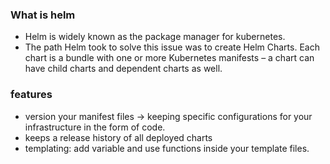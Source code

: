 ### What is helm
- Helm is widely known as the package manager for kubernetes.
- The path Helm took to solve this issue was to create Helm Charts. Each chart is a bundle with one or more Kubernetes manifests – a chart can have child charts and dependent charts as well.

### features
- version your manifest files -> keeping specific configurations for your infrastructure in the form of code.
- keeps a release history of all deployed charts
- templating: add variable and use functions inside your template files. 


